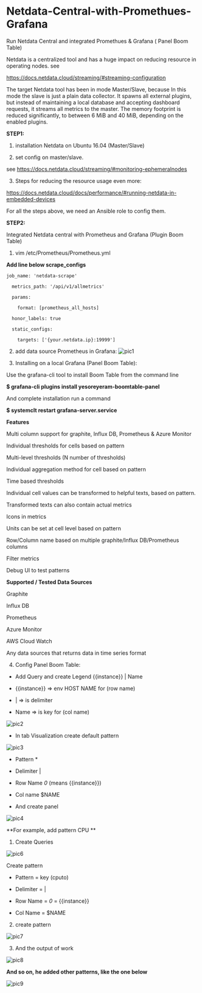 # Netdata-Central-with-Promethues-Grafana
Run Netdata Central and integrated Promethues &amp; Grafana ( Panel Boom Table)

Netdata is a centralized tool and has a huge impact on reducing resource in operating nodes. see

https://docs.netdata.cloud/streaming/#streaming-configuration 

The target Netdata tool has been in mode Master/Slave, because In this mode the slave is just a plain data collector. It spawns all external plugins, but instead of maintaining a local database and accepting dashboard requests, it streams all metrics to the master. The memory footprint is reduced significantly, to between 6 MiB and 40 MiB, depending on the enabled plugins.

**STEP1:**


1) installation Netdata on Ubuntu 16.04 (Master/Slave)

2) set config on master/slave.

see https://docs.netdata.cloud/streaming/#monitoring-ephemeralnodes

3) Steps for reducing the resource usage even more:

https://docs.netdata.cloud/docs/performance/#running-netdata-in-embedded-devices

For all the steps above, we need an Ansible role to config them.

**STEP2:**

Integrated Netdata central with Prometheus and Grafana (Plugin Boom Table) 

1) vim /etc/Prometheus/Prometheus.yml

**Add line below scrape_configs**


    job_name: 'netdata-scrape'

      metrics_path: '/api/v1/allmetrics'

      params:

        format: [prometheus_all_hosts]

      honor_labels: true

      static_configs:

        targets: ['{your.netdata.ip}:19999'] 



2) add data source Prometheus in Grafana:
![pic1](https://github.com/ali-nikou/Netdata-Central-with-Promethues-Grafana/blob/master/pics/Untitled.png)
 
3) Installing on a local Grafana (Panel Boom Table):

Use the grafana-cli tool to install Boom Table from the command line

**$ grafana-cli plugins install yesoreyeram-boomtable-panel**

And complete installation run a command

**$ systemclt restart grafana-server.service**

**Features**

Multi column support for graphite, Influx DB, Prometheus & Azure Monitor

Individual thresholds for cells based on pattern

Multi-level thresholds (N number of thresholds)

Individual aggregation method for cell based on pattern

Time based thresholds

Individual cell values can be transformed to helpful texts, based on pattern.

Transformed texts can also contain actual metrics

Icons in metrics

Units can be set at cell level based on pattern

Row/Column name based on multiple graphite/Influx DB/Prometheus columns

Filter metrics

Debug UI to test patterns

**Supported / Tested Data Sources**

Graphite

Influx DB

Prometheus

Azure Monitor

AWS Cloud Watch

Any data sources that returns data in time series format


4) Config Panel Boom Table:

* Add Query and create Legend {{instance}} | Name

* {{instance}} => env  HOST NAME for (row name)

* | => is delimiter

* Name => is key for (col name)


![pic2](https://github.com/ali-nikou/Netdata-Central-with-Promethues-Grafana/blob/master/pics/Untitled2.png) 

* In tab Visualization create default pattern

 ![pic3](https://github.com/ali-nikou/Netdata-Central-with-Promethues-Grafana/blob/master/pics/Untitled3.png)

* Pattern *

* Delimiter |

* Row Name _0_ (means {{instance}})

* Col name $NAME

* And create panel 

 ![pic4](https://github.com/ali-nikou/Netdata-Central-with-Promethues-Grafana/blob/master/pics/Untitled4.png)



**For example, add pattern CPU **

1. Create Queries

![pic6](https://github.com/ali-nikou/Netdata-Central-with-Promethues-Grafana/blob/master/pics/Untitled5.png)
 
Create pattern

* Pattern = key (cputo)

* Delimiter = |

* Row Name = _0_ = {{instance}}

* Col Name = $NAME


2. create pattern

![pic7](https://github.com/ali-nikou/Netdata-Central-with-Promethues-Grafana/blob/master/pics/Untitled6.png)

3. And the output of work

![pic8](https://github.com/ali-nikou/Netdata-Central-with-Promethues-Grafana/blob/master/pics/Untitled7.png)

**And so on, he added other patterns, like the one below**
 
![pic9](https://github.com/ali-nikou/Netdata-Central-with-Promethues-Grafana/blob/master/pics/Untitled8.png)
